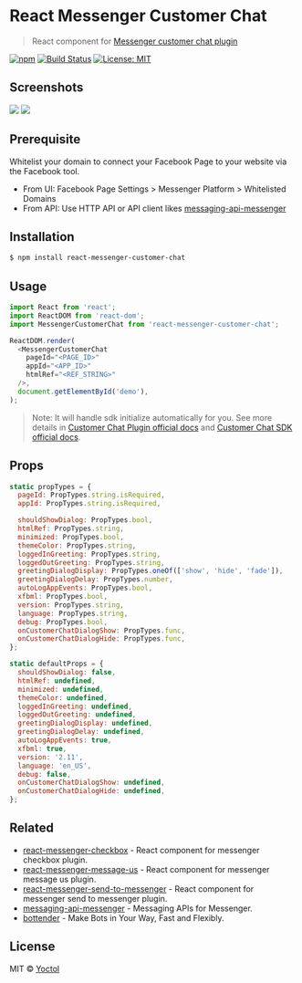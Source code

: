 # React Messenger Customer Chat

> React component for [Messenger customer chat plugin](https://developers.facebook.com/docs/messenger-platform/discovery/customer-chat-plugin)

[![npm](https://img.shields.io/npm/v/react-messenger-customer-chat.svg)](https://www.npmjs.com/package/react-messenger-customer-chat)
[![Build Status](https://travis-ci.org/Yoctol/react-messenger-customer-chat.svg?branch=master)](https://travis-ci.org/Yoctol/react-messenger-customer-chat)
[![License: MIT](https://img.shields.io/badge/License-MIT-blue.svg)](https://opensource.org/licenses/MIT)

## Screenshots

![](https://user-images.githubusercontent.com/3382565/130329195-0aaee250-5500-413f-ba8b-a78cda9b6a7b.png)
![](https://user-images.githubusercontent.com/3382565/130329198-3e5b7bee-44c2-4bd8-befc-461a176cbf53.png)

## Prerequisite

Whitelist your domain to connect your Facebook Page to your website via the
Facebook tool.

- From UI: Facebook Page Settings > Messenger Platform > Whitelisted Domains
- From API: Use HTTP API or API client likes
  [messaging-api-messenger](https://github.com/Yoctol/messaging-apis/tree/master/packages/messaging-api-messenger#setwhitelisteddomainsdomains)

## Installation

```sh
$ npm install react-messenger-customer-chat
```

## Usage

```js
import React from 'react';
import ReactDOM from 'react-dom';
import MessengerCustomerChat from 'react-messenger-customer-chat';

ReactDOM.render(
  <MessengerCustomerChat
    pageId="<PAGE_ID>"
    appId="<APP_ID>"
    htmlRef="<REF_STRING>"
  />,
  document.getElementById('demo'),
);
```

> Note: It will handle sdk initialize automatically for you. See more details in
> [Customer Chat Plugin official docs](https://developers.facebook.com/docs/messenger-platform/discovery/customer-chat-plugin) and [Customer Chat SDK official docs](https://developers.facebook.com/docs/messenger-platform/discovery/customer-chat-plugin/sdk).

## Props

```js
static propTypes = {
  pageId: PropTypes.string.isRequired,
  appId: PropTypes.string.isRequired,

  shouldShowDialog: PropTypes.bool,
  htmlRef: PropTypes.string,
  minimized: PropTypes.bool,
  themeColor: PropTypes.string,
  loggedInGreeting: PropTypes.string,
  loggedOutGreeting: PropTypes.string,
  greetingDialogDisplay: PropTypes.oneOf(['show', 'hide', 'fade']),
  greetingDialogDelay: PropTypes.number,
  autoLogAppEvents: PropTypes.bool,
  xfbml: PropTypes.bool,
  version: PropTypes.string,
  language: PropTypes.string,
  debug: PropTypes.bool,
  onCustomerChatDialogShow: PropTypes.func,
  onCustomerChatDialogHide: PropTypes.func,
};

static defaultProps = {
  shouldShowDialog: false,
  htmlRef: undefined,
  minimized: undefined,
  themeColor: undefined,
  loggedInGreeting: undefined,
  loggedOutGreeting: undefined,
  greetingDialogDisplay: undefined,
  greetingDialogDelay: undefined,
  autoLogAppEvents: true,
  xfbml: true,
  version: '2.11',
  language: 'en_US',
  debug: false,
  onCustomerChatDialogShow: undefined,
  onCustomerChatDialogHide: undefined,
};
```

## Related

- [react-messenger-checkbox](https://github.com/Yoctol/react-messenger-checkbox) - React component for messenger checkbox plugin.
- [react-messenger-message-us](https://github.com/Yoctol/react-messenger-message-us) - React component for messenger message us plugin.
- [react-messenger-send-to-messenger](https://github.com/Yoctol/react-messenger-send-to-messenger) - React component for messenger send to messenger plugin.
- [messaging-api-messenger](https://github.com/Yoctol/messaging-apis/tree/master/packages/messaging-api-messenger) - Messaging APIs for Messenger.
- [bottender](https://github.com/Yoctol/bottender) - Make Bots in Your Way, Fast and Flexibly.

## License

MIT © [Yoctol](https://github.com/Yoctol/react-messenger-customer-chat)
